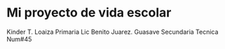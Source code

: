 # Mi proyecto de vida escolar
Kinder T. Loaiza
Primaria Lic Benito Juarez. Guasave
Secundaria Tecnica Num#45
